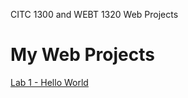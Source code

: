 CITC 1300 and WEBT 1320 Web Projects
<H1>My Web Projects</H1>

<a href="lab_1/index.html">Lab 1 - Hello World</a>